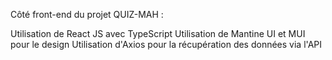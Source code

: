 Côté front-end du projet QUIZ-MAH :

Utilisation de React JS avec TypeScript
Utilisation de Mantine UI et MUI pour le design
Utilisation d'Axios pour la récupération des données via l'API
